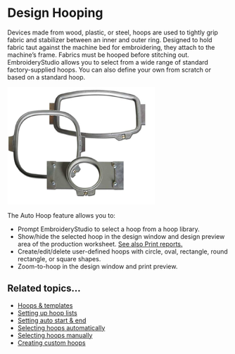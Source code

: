 # Design Hooping

Devices made from wood, plastic, or steel, hoops are used to tightly grip fabric and stabilizer between an inner and outer ring. Designed to hold fabric taut against the machine bed for embroidering, they attach to the machine’s frame. Fabrics must be hooped before stitching out. EmbroideryStudio allows you to select from a wide range of standard factory-supplied hoops. You can also define your own from scratch or based on a standard hoop.

![AssortedHoops.png](assets/AssortedHoops.png)

The Auto Hoop feature allows you to:

- Prompt EmbroideryStudio to select a hoop from a hoop library.
- Show/hide the selected hoop in the design window and design preview area of the production worksheet. [See also Print reports.](../reports/Print_reports)
- Create/edit/delete user-defined hoops with circle, oval, rectangle, round rectangle, or square shapes.
- Zoom-to-hoop in the design window and print preview.

## Related topics...

- [Hoops & templates](Hoops_templates)
- [Setting up hoop lists](Setting_up_hoop_lists)
- [Setting auto start & end](Setting_auto_start_end)
- [Selecting hoops automatically](Selecting_hoops_automatically)
- [Selecting hoops manually](Selecting_hoops_manually)
- [Creating custom hoops](Creating_custom_hoops)
